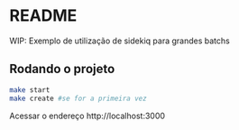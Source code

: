 # README

WIP: Exemplo de utilização de sidekiq para grandes batchs

## Rodando o projeto

```sh
make start
make create #se for a primeira vez
```

Acessar o endereço http://localhost:3000
